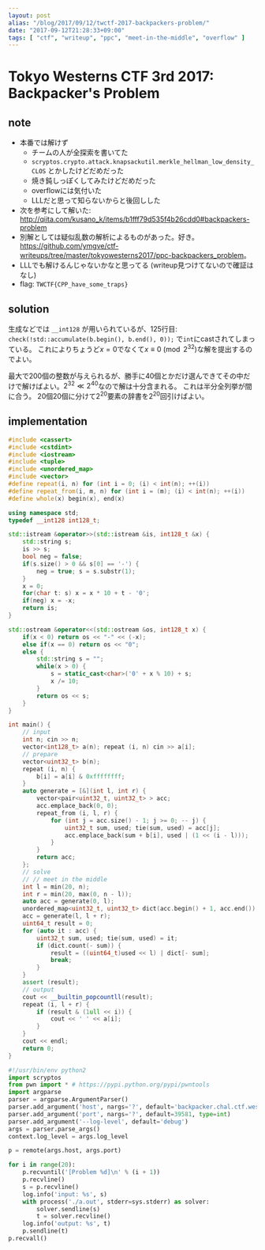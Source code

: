 ```yaml
---
layout: post
alias: "/blog/2017/09/12/twctf-2017-backpackers-problem/"
date: "2017-09-12T21:28:33+09:00"
tags: [ "ctf", "writeup", "ppc", "meet-in-the-middle", "overflow" ]
---
```


# Tokyo Westerns CTF 3rd 2017: Backpacker's Problem

## note

-   本番では解けず
    -   チームの人が全探索を書いてた
    -   `scryptos.crypto.attack.knapsackutil.merkle_hellman_low_density_CLOS` とかしたけどだめだった
    -   焼き鈍しっぽくしてみたけどだめだった
    -   overflowには気付いた
    -   LLLだと思って知らないからと後回しした
-   次を参考にして解いた: <http://qiita.com/kusano_k/items/b1fff79d535f4b26cdd0#backpackers-problem>
-   別解としては疑似乱数の解析によるものがあった。好き。<https://github.com/ymgve/ctf-writeups/tree/master/tokyowesterns2017/ppc-backpackers_problem>。
-   LLLでも解けるんじゃないかなと思ってる (writeup見つけてないので確証はなし)
-   flag: `TWCTF{CPP_have_some_traps}`

## solution

生成などでは `__int128` が用いられているが、$125$行目: `check(!std::accumulate(b.begin(), b.end(), 0));` で`int`にcastされてしまっている。
これによりちょうど$x = 0$でなくて$x \equiv 0 \pmod{2^{32}}$な解を提出するのでよい。

最大で$200$個の整数が与えられるが、勝手に$40$個とかだけ選んできてその中だけで解けばよい。$2^{32} \ll 2^{40}$なので解は十分含まれる。
これは半分全列挙が間に合う。
$20$個$20$個に分けて$2^{20}$要素の辞書を$2^{20}$回引けばよい。

## implementation

``` c++
#include <cassert>
#include <cstdint>
#include <iostream>
#include <tuple>
#include <unordered_map>
#include <vector>
#define repeat(i, n) for (int i = 0; (i) < int(n); ++(i))
#define repeat_from(i, m, n) for (int i = (m); (i) < int(n); ++(i))
#define whole(x) begin(x), end(x)

using namespace std;
typedef __int128 int128_t;

std::istream &operator>>(std::istream &is, int128_t &x) {
    std::string s;
    is >> s;
    bool neg = false;
    if(s.size() > 0 && s[0] == '-') {
        neg = true; s = s.substr(1);
    }
    x = 0;
    for(char t: s) x = x * 10 + t - '0';
    if(neg) x = -x;
    return is;
}

std::ostream &operator<<(std::ostream &os, int128_t x) {
    if(x < 0) return os << "-" << (-x);
    else if(x == 0) return os << "0";
    else {
        std::string s = "";
        while(x > 0) {
            s = static_cast<char>('0' + x % 10) + s;
            x /= 10;
        }
        return os << s;
    }
}

int main() {
    // input
    int n; cin >> n;
    vector<int128_t> a(n); repeat (i, n) cin >> a[i];
    // prepare
    vector<uint32_t> b(n);
    repeat (i, n) {
        b[i] = a[i] & 0xffffffff;
    }
    auto generate = [&](int l, int r) {
        vector<pair<uint32_t, uint32_t> > acc;
        acc.emplace_back(0, 0);
        repeat_from (i, l, r) {
            for (int j = acc.size() - 1; j >= 0; -- j) {
                uint32_t sum, used; tie(sum, used) = acc[j];
                acc.emplace_back(sum + b[i], used | (1 << (i - l)));
            }
        }
        return acc;
    };
    // solve
    // // meet in the middle
    int l = min(20, n);
    int r = min(20, max(0, n - l));
    auto acc = generate(0, l);
    unordered_map<uint32_t, uint32_t> dict(acc.begin() + 1, acc.end());
    acc = generate(l, l + r);
    uint64_t result = 0;
    for (auto it : acc) {
        uint32_t sum, used; tie(sum, used) = it;
        if (dict.count(- sum)) {
            result = ((uint64_t)used << l) | dict[- sum];
            break;
        }
    }
    assert (result);
    // output
    cout << __builtin_popcountll(result);
    repeat (i, l + r) {
        if (result & (1ull << i)) {
            cout << ' ' << a[i];
        }
    }
    cout << endl;
    return 0;
}
```

``` python
#!/usr/bin/env python2
import scryptos
from pwn import * # https://pypi.python.org/pypi/pwntools
import argparse
parser = argparse.ArgumentParser()
parser.add_argument('host', nargs='?', default='backpacker.chal.ctf.westerns.tokyo')
parser.add_argument('port', nargs='?', default=39581, type=int)
parser.add_argument('--log-level', default='debug')
args = parser.parse_args()
context.log_level = args.log_level

p = remote(args.host, args.port)

for i in range(20):
    p.recvuntil('[Problem %d]\n' % (i + 1))
    p.recvline()
    s = p.recvline()
    log.info('input: %s', s)
    with process('./a.out', stderr=sys.stderr) as solver:
        solver.sendline(s)
        t = solver.recvline()
    log.info('output: %s', t)
    p.sendline(t)
p.recvall()
```
